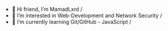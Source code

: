 - 👋 Hi friend, I’m MamadLxrd /
- 👀 I’m interested in Web-Development and Network Security /
- 🌱 I’m currently learning Git/GitHub - JavaScript /

<!---
MohammadKarimi-X/MohammadKarimi-X is a ✨ special ✨ repository because its `README.md` (this file) appears on your GitHub profile.
You can click the Preview link to take a look at your changes.
--->
